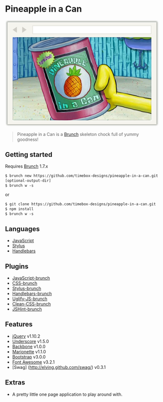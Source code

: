 # Pineapple in a Can

![Pinapple in a Can](app/assets/img/browser-window-2.png)

> Pineapple in a Can is a [Brunch](http://brunch.io/) skeleton chock full of yummy goodness!

## Getting started
Requires [Brunch](http://brunch.io/) 1.7.x

    $ brunch new https://github.com/timebox-designs/pineapple-in-a-can.git [optional-output-dir]
    $ brunch w -s

or

    $ git clone https://github.com/timebox-designs/pineapple-in-a-can.git
    $ npm install
    $ brunch w -s

## Languages
* [JavaScript](http://www.codecademy.com/tracks/javascript)
* [Stylus](http://learnboost.github.io/stylus/)
* [Handlebars](http://handlebarsjs.com/)

## Plugins
* [JavaScript-brunch](https://github.com/brunch/javascript-brunch)
* [CSS-brunch](https://github.com/brunch/css-brunch)
* [Stylus-brunch](https://github.com/brunch/stylus-brunch)
* [Handlebars-brunch](https://github.com/brunch/handlebars-brunch)
* [Uglify-JS-brunch](https://github.com/brunch/uglify-js-brunch)
* [Clean-CSS-brunch](https://github.com/brunch/clean-css-brunch)
* [JSHint-brunch](https://github.com/brunch/jshint-brunch)

## Features
* [jQuery](http://jquery.com/) v1.10.2
* [Underscore](http://documentcloud.github.io/underscore/) v1.5.0
* [Backbone](http://backbonejs.org/) v1.0.0
* [Marionette](http://marionettejs.com/) v1.1.0
* [Bootstrap](http://getbootstrap.com/) v3.0.0
* [Font Awesome](http://fortawesome.github.io/Font-Awesome/) v3.2.1
* [Swag] (http://elving.github.com/swag/) v0.3.1

## Extras
* A pretty little one page application to play around with.